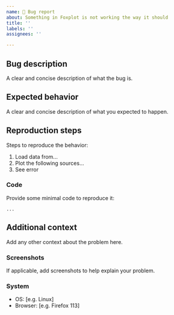 ```yaml
---
name: 🐞 Bug report
about: Something in Foxplot is not working the way it should
title: ''
labels: ''
assignees: ''

---
```


## Bug description

A clear and concise description of what the bug is.

## Expected behavior

A clear and concise description of what you expected to happen.

## Reproduction steps

Steps to reproduce the behavior:

1. Load data from...
2. Plot the following sources...
3. See error

### Code

Provide some minimal code to reproduce it:

```
...
```

## Additional context

Add any other context about the problem here.

### Screenshots

If applicable, add screenshots to help explain your problem.

### System

- OS: [e.g. Linux]
- Browser: [e.g. Firefox 113]
